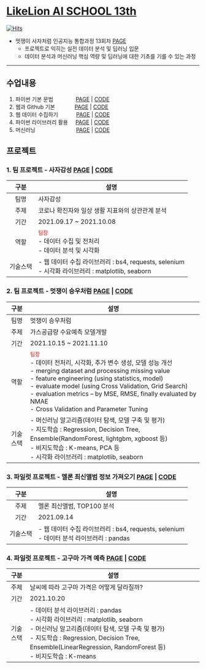 # [LikeLion AI SCHOOL 13th](https://city1616.github.io/LikeLion_AI_SCHOOL_13th/)

[![Hits](https://hits.seeyoufarm.com/api/count/incr/badge.svg?url=https%3A%2F%2Fgithub.com%2Fcity1616%2FLikeLion_AI_SCHOOL_13th&count_bg=%23B552FF&title_bg=%23555555&icon=codecademy.svg&icon_color=%23E7E7E7&title=hits&edge_flat=false)](https://hits.seeyoufarm.com)

* 멋쟁이 사자처럼 인공지능 통합과정 13회차 [PAGE][LikeLion]
    * 프로젝트로 익히는 실전 데이터 분석 및 딥러닝 입문 
    * 데이터 분석과 머신러닝 핵심 역량 및 딥러닝에 대한 기초를 기를 수 있는 과정

---

## 수업내용

01. 파이썬 기본 문법 
&nbsp;&nbsp;&nbsp;&nbsp;&nbsp;&nbsp;&nbsp;&nbsp;&nbsp;&nbsp;&nbsp;&nbsp;&nbsp;
[PAGE][Python_Basic_Page] | [CODE][Python_Basic]
02. 웹과 Github 기본 
&nbsp;&nbsp;&nbsp;&nbsp;&nbsp;&nbsp;&nbsp;&nbsp;&nbsp;&nbsp;&nbsp;
[PAGE][Web_Page] | [CODE][Web]
03. 웹 데이터 수집하기 
&nbsp;&nbsp;&nbsp;&nbsp;&nbsp;&nbsp;&nbsp;&nbsp;&nbsp;&nbsp;
[PAGE][Web_Data_Page] | [CODE][Web_Data]
04. 파이썬 라이브러리 활용 
&nbsp;&nbsp;&nbsp;
[PAGE][Python_Library_Page] | [CODE][Python_Library]
05. 머신러닝 
&nbsp;&nbsp;&nbsp;&nbsp;&nbsp;&nbsp;&nbsp;&nbsp;&nbsp;&nbsp;&nbsp;&nbsp;&nbsp;&nbsp;&nbsp;&nbsp;&nbsp;&nbsp;&nbsp;&nbsp;&nbsp;&nbsp;&nbsp;&nbsp;&nbsp;
[PAGE][ML_Page] | [CODE][ML]

## 프로젝트

### 1. 팀 프로젝트 - 사자감성 [PAGE][Team_Project_Page_01] | [CODE][Team_Project_01]

|   구분   |설명                                                 |
|:-------:|----------------------------------------------------|
|   팀명   |사자감성                                              |
|   주제   |코로나 확진자와 일상 생활 지표와의 상관관계 분석                |
|   기간   |2021.09.17 ~ 2021.10.08                             |
|   역할   |<span style="color:red">`팀장`</span></br>- 데이터 수집 및 전처리</br>- 데이터 분석 및 시각화                                         |
| 기술스택 |- 웹 데이터 수집 라이브러리 : bs4, requests, selenium</br>- 시각화 라이브러리 : matplotlib, seaborn                                 |


### 2. 팀 프로젝트 - 멋쟁이 승우처럼 [PAGE][Team_Project_Page_02] | [CODE][Team_Project_02]

|   구분   |설명                                |
|:--------:|------------------------------------|
|   팀명   |멋쟁이 승우처럼                     |
|   주제   |가스공급량 수요예측 모델개발        |
|   기간   |2021.10.15 ~ 2021.11.10             |
|   역할   |<span style="color:red">`팀장`</span></br>- 데이터 전처리, 시각화, 추가 변수 생성, 모델 성능 개선</br>- merging dataset and processing missing value</br>- feature engineering (using statistics, model)</br>- evaluate model (using Cross Validation, Grid Search)</br>- evaluation metrics – by MSE, RMSE, finally evaluated by NMAE</br>- Cross Validation and Parameter Tuning|
| 기술스택 |- 머신러닝 알고리즘(데이터 탐색, 모델 구축 및 평가)</br>- 지도학습 : Regression, Decision Tree, Ensemble(RandomForest, lightgbm, xgboost 등)</br>- 비지도학습 : K-means, PCA 등</br>- 시각화 라이브러리 : matplotlib, seaborn

### 3. 파일럿 프로젝트 - 멜론 최신앨범 정보 가져오기 [PAGE][Project_Page_01] | [CODE][Project_01]

|   구분   |설명                                |
|:--------:|------------------------------------|
|   주제   |멜론 최신앨범, TOP100 분석          |
|   기간   |2021.09.14                          |
| 기술스택 |- 웹 데이터 수집 라이브러리 : bs4, requests, selenium</br>- 데이터 분석 라이브러리 : pandas                        |

### 4. 파일럿 프로젝트 - 고구마 가격 예측 [PAGE][Project_Page_02] | [CODE][Project_02]

|   구분   |설명                                          |
|:--------:|----------------------------------------------|
|   주제   |날씨에 따라 고구마 가격은 어떻게 달라질까?    |
|   기간   |2021.10.20                                    |
| 기술스택 |- 데이터 분석 라이브러리 : pandas</br>- 시각화 라이브러리 : matplotlib, seaborn</br>- 머신러닝 알고리즘(데이터 탐색, 모델 구축 및 평가)</br>- 지도학습 : Regression, Decision Tree, Ensemble(LinearRegression, RandomForest 등)</br>- 비지도학습 : K-means                                      |


[LikeLion]: https://k-digital.likelion.net/77be1778-792c-49a1-ab33-684b42b1ed26

[Base_Path]: https://city1616.github.io/LikeLion_AI_SCHOOL_13th/

[Python_Basic]: https://github.com/city1616/LikeLion_AI_SCHOOL_13th/tree/master/01.%20파이썬%20기본%20문법
[Web]: https://github.com/city1616/LikeLion_AI_SCHOOL_13th/tree/master/02.%20웹과%20Github%20기본
[Web_Data]: https://github.com/city1616/LikeLion_AI_SCHOOL_13th/tree/master/03.%20웹%20데이터%20수집하기
[Python_Library]: https://github.com/city1616/LikeLion_AI_SCHOOL_13th/tree/master/04.%20파이썬%20라이브러리%20활용
[ML]: https://github.com/city1616/LikeLion_AI_SCHOOL_13th/tree/master/05.%20머신러닝

[Team_Project_01]: https://github.com/city1616/LikeLion_AI_SCHOOL_13th/tree/master/팀%20프로젝트%20-%20사자감성
[Team_Project_02]: https://github.com/city1616/LikeLion_AI_SCHOOL_13th/tree/master/팀%20프로젝트%20-%20멋쟁이%20승우처럼
[Project_01]: https://github.com/city1616/LikeLion_AI_SCHOOL_13th/tree/master/파일럿%20프로젝트%20-%20멜론%20최신앨범%20정보%20가져오기
[Project_02]: https://github.com/city1616/LikeLion_AI_SCHOOL_13th/tree/master/파일럿%20프로젝트%20-%20고구마%20가격%20예측

[Python_Basic_Page]: https://city1616.github.io/LikeLion_AI_SCHOOL_13th/01.%20파이썬%20기본%20문법/
[Web_Page]: https://city1616.github.io/LikeLion_AI_SCHOOL_13th/02.%20웹과%20Github%20기본/
[Web_Data_Page]: https://city1616.github.io/LikeLion_AI_SCHOOL_13th/03.%20웹%20데이터%20수집하기/
[Python_Library_Page]: https://city1616.github.io/LikeLion_AI_SCHOOL_13th/04.%20파이썬%20라이브러리%20활용/
[ML_Page]: https://city1616.github.io/LikeLion_AI_SCHOOL_13th/05.%20머신러닝/

[Team_Project_Page_01]: https://city1616.github.io/LikeLion_AI_SCHOOL_13th/팀%20프로젝트%20-%20사자감성/
[Team_Project_Page_02]: https://city1616.github.io/LikeLion_AI_SCHOOL_13th/팀%20프로젝트%20-%20멋쟁이%20승우처럼/
[Project_Page_01]: https://city1616.github.io/LikeLion_AI_SCHOOL_13th/파일럿%20프로젝트%20-%20멜론%20최신앨범%20정보%20가져오기/
[Project_Page_02]: https://city1616.github.io/LikeLion_AI_SCHOOL_13th/파일럿%20프로젝트%20-%20고구마%20가격%20예측/



<!--
[//]: # (
🔗🔍💾✏️📝📕📘📗📙📓📔📒✏️📌📎👉
1.CODE LION
*일단 만드는 PYTHON
*[기초] 같이 푸는 PYTHON
*[심화] 같이 푸는 PYTHON
2.PYTHON BASIC
Contents
*수업내용](#수업내용)
*프로젝트](#프로젝트)
*사자감성](#)
*사자감성](#)
*사자감성](#)
*사자감성](#)
)

<mark style='background-color: #dcffe4'> 연한 초록 </mark>
<mark style='background-color: #ffdce0'> 연한 빨강 </mark>
<mark style='background-color: #fff5b1'> 연한 노랑 </mark>
<mark style='background-color: #f1f8ff'> 연한 파랑 </mark>
<mark style='background-color: #f5f0ff'> 연한 보라 </mark>
<mark style='background-color: #f6f8fa'> 연한 회색 </mark>


* 주제 : 코로나 확진자와 일상 생활 지표와의 상관관계 분석
* 기간 : 2021.09.17 ~ 2021.10.08
* 역할 : <span style="color:red">`팀장`</span>
    * 데이터 수집 및 전처리
    * 데이터 분석 및 시각화
* 기술스택
    * 웹 데이터 수집 라이브러리 : bs4, requests, selenium
    * 시각화 라이브러리 : matplotlib, seaborn
    
* 주제 : 가스공급량 수요예측 모델개발
* 기간 : 2021.10.15 ~ 2021.11.10
* 역할 : <span style="color:red">`팀장`</span>
    * 데이터 전처리, 시각화, 추가 변수 생성, 모델 성능 개선
    * merging dataset and processing missing value
    * feature engineering (using statistics, model)
    * evaluate model (using Cross Validation, Grid Search)
    * evaluation metrics – by MSE, RMSE, finally evaluated by NMAE
    * Cross Validation and Parameter Tuning
* 기술스택
    *  머신러닝 알고리즘(데이터 탐색, 모델 구축 및 평가)
        * 지도학습 : Regression, Decision Tree, Ensemble(RandomForest, lightgbm, xgboost 등)
        * 비지도학습 : K-means, PCA 등
    * 시각화 라이브러리 : matplotlib, seaborn
    
* 주제 : 멜론 최신앨범, TOP100 분석
* 기간 : 2021.09.14
* 기술스택
    * 웹 데이터 수집 라이브러리 : bs4, requests, selenium
    * 데이터 분석 라이브러리 : pandas
    
* 주제 : 날씨에 따라 고구마 가격은 어떻게 달라질까?
* 기간 : 2021.10.20
* 기술스택
    * 데이터 분석 라이브러리 : pandas
    * 시각화 라이브러리 : matplotlib, seaborn
    * 머신러닝 알고리즘(데이터 탐색, 모델 구축 및 평가)
        * 지도학습 : Regression, Decision Tree, Ensemble(RandomForest, lightgbm, xgboost 등)
        * 비지도학습 : K-means

<div>
    <table border = 1>
        <tr>
            <td><div>hello</div></td>
            <td>1</td>
        </tr>
        <tr>
            <td><div align = "center">first commit</div></td>
            <td><div align = "left">- 머신러닝 알고리즘(데이터 탐색, 모델 구축 및 평가)</br>- 지도학습 : Regression, Decision Tree, Ensemble(RandomForest, lightgbm, xgboost 등)</br>- 비지도학습 : K-means, PCA 등</br>- 시각화 라이브러리 : matplotlib, seaborn</div></td>
        </tr>
    </table>
</div>

<details>
<summary>접기/펼치기 버튼</summary>
<div markdown="1">

|제목|내용|
|--|--|
|1|1|
|2|10|

</div>
</details>

-->












